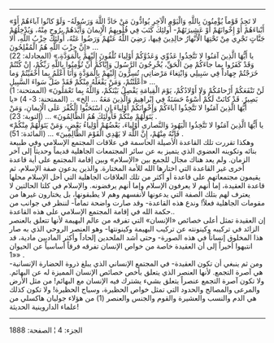 ------------------------------------------------------------------------

«لا تَجِدُ قَوْماً يُؤْمِنُونَ بِاللَّهِ وَالْيَوْمِ الْآخِرِ يُوادُّونَ مَنْ حَادَّ اللَّهَ وَرَسُولَهُ- وَلَوْ
كانُوا آباءَهُمْ أَوْ أَبْناءَهُمْ أَوْ إِخْوانَهُمْ أَوْ عَشِيرَتَهُمْ- أُولئِكَ كَتَبَ فِي قُلُوبِهِمُ
الْإِيمانَ وَأَيَّدَهُمْ بِرُوحٍ مِنْهُ، وَيُدْخِلُهُمْ جَنَّاتٍ تَجْرِي مِنْ تَحْتِهَا الْأَنْهارُ خالِدِينَ فِيها،
رَضِيَ اللَّهُ عَنْهُمْ وَرَضُوا عَنْهُ، أُولئِكَ حِزْبُ اللَّهِ، أَلا إِنَّ حِزْبَ اللَّهِ هُمُ الْمُفْلِحُونَ»
...  
(المجادلة: 22) «يا أَيُّهَا الَّذِينَ آمَنُوا لا تَتَّخِذُوا عَدُوِّي وَعَدُوَّكُمْ أَوْلِياءَ تُلْقُونَ
إِلَيْهِمْ بِالْمَوَدَّةِ، وَقَدْ كَفَرُوا بِما جاءَكُمْ مِنَ الْحَقِّ، يُخْرِجُونَ الرَّسُولَ وَإِيَّاكُمْ أَنْ
تُؤْمِنُوا بِاللَّهِ رَبِّكُمْ، إِنْ كُنْتُمْ خَرَجْتُمْ جِهاداً فِي سَبِيلِي وَابْتِغاءَ مَرْضاتِي، تُسِرُّونَ
إِلَيْهِمْ بِالْمَوَدَّةِ وَأَنَا أَعْلَمُ بِما أَخْفَيْتُمْ وَما أَعْلَنْتُمْ، وَمَنْ يَفْعَلْهُ مِنْكُمْ فَقَدْ ضَلَّ
سَواءَ السَّبِيلِ» ...  
(الممتحنة: 1) «لَنْ تَنْفَعَكُمْ أَرْحامُكُمْ وَلا أَوْلادُكُمْ، يَوْمَ الْقِيامَةِ يَفْصِلُ بَيْنَكُمْ،
وَاللَّهُ بِما تَعْمَلُونَ بَصِيرٌ. قَدْ كانَتْ لَكُمْ أُسْوَةٌ حَسَنَةٌ فِي إِبْراهِيمَ وَالَّذِينَ مَعَهُ ...
الخ» .. (الممتحنة: 3- 4) «يا أَيُّهَا الَّذِينَ آمَنُوا لا تَتَّخِذُوا آباءَكُمْ وَإِخْوانَكُمْ
أَوْلِياءَ إِنِ اسْتَحَبُّوا الْكُفْرَ عَلَى الْإِيمانِ، وَمَنْ يَتَوَلَّهُمْ مِنْكُمْ فَأُولئِكَ هُمُ الظَّالِمُونَ»
... (التوبة: 23) .  
«يا أَيُّهَا الَّذِينَ آمَنُوا لا تَتَّخِذُوا الْيَهُودَ وَالنَّصارى أَوْلِياءَ، بَعْضُهُمْ أَوْلِياءُ بَعْضٍ،
وَمَنْ يَتَوَلَّهُمْ مِنْكُمْ فَإِنَّهُ مِنْهُمْ، إِنَّ اللَّهَ لا يَهْدِي الْقَوْمَ الظَّالِمِينَ» ... (المائدة:
51) .  
وهكذا تقررت تلك القاعدة الأصيلة الحاسمة في علاقات المجتمع الإسلامي وفي
طبيعة بنائه وتكوينه العضوي الذي يتميز به عن سائر المجتمعات الجاهلية
قديماً وحديثاً إلى آخر الزمان. ولم يعد هناك مجال للجمع بين «الإسلام» وبين
إقامة المجتمع على أية قاعدة أخرى غير القاعدة التي اختارها الله للأمة
المختارة. والذين يدعون صفة الإسلام، ثم يقيمون مجتمعاتهم على قاعدة أو
أكثر من تلك العلاقات الجاهلية التي أحل الإسلام محلها قاعدة العقيدة، إما
أنهم لا يعرفون الإسلام وإما أنهم يرفضونه. والإسلام في كلتا الحالتين لا
يعترف لهم بتلك الصفة التي يدعونها لأنفسهم وهم لا يطبقونها، بل يختارون
غيرها من مقومات الجاهلية فعلاً! وندع هذه القاعدة- وقد صارت واضحة تماماً-
لننظر في جوانب من حكمة الله في إقامة المجتمع الإسلامي على هذه
القاعدة..  
إن العقيدة تمثل أعلى خصائص «الإنسان» التي تفرقه من عالم البهيمة لأنها
تتعلق بالعنصر الزائد في تركيبه وكينونته عن تركيب البهيمة وكينونتها- وهو
العنصر الروحي الذي به صار هذا المخلوق إنساناً في هذه الصورة- وحتى أشد
الملحدين إلحاداً وأكثر الماديين مادية، قد انتبهوا أخيراً إلى أن العقيدة
خاصة من خواص الإنسان تفرقه فرقاً أساسياً عن الحيوان «1» .  
ومن ثم ينبغي أن تكون العقيدة- في المجتمع الإنساني الذي يبلغ ذروة الحضارة
الإنسانية- هي آصرة التجمع. لأنها العنصر الذي يتعلق بأخص خصائص الإنسان
المميزة له عن البهائم. ولا تكون آصرة التجمع عنصراً يتعلق بشيء يشترك فيه
الإنسان مع البهائم! من مثل الأرض والمرعى والمصالح والحدود التي تمثل خواص
الحظيرة، وسياج الحظيرة! ولا تكون كذلك هي الدم والنسب والعشيرة والقوم
والجنس والعنصر (1) من هؤلاء جوليان هاكسلي من علماء الداروينية الحديثة!

------------------------------------------------------------------------

الجزء: 4 ¦ الصفحة: 1888
